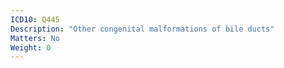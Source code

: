 ```yaml
---
ICD10: Q445
Description: "Other congenital malformations of bile ducts"
Matters: No
Weight: 0
---
```


